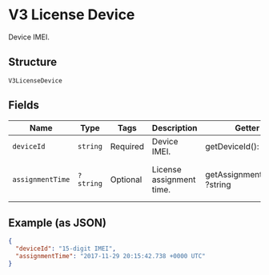 
# V3 License Device

Device IMEI.

## Structure

`V3LicenseDevice`

## Fields

| Name | Type | Tags | Description | Getter | Setter |
|  --- | --- | --- | --- | --- | --- |
| `deviceId` | `string` | Required | Device IMEI. | getDeviceId(): string | setDeviceId(string deviceId): void |
| `assignmentTime` | `?string` | Optional | License assignment time. | getAssignmentTime(): ?string | setAssignmentTime(?string assignmentTime): void |

## Example (as JSON)

```json
{
  "deviceId": "15-digit IMEI",
  "assignmentTime": "2017-11-29 20:15:42.738 +0000 UTC"
}
```

